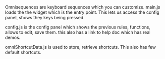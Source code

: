 Omnisequences are keyboard sequences which you can customize.
main.js loads the the widget which is the entry point. This lets us access the config panel,
shows they keys being pressed.

config.js is the config panel which shows the previous rules, functions, allows to edit, save them.
this also has a link to help doc which has real demos.

omniShortcutData.js is used to store, retrieve shortcuts. This also has few default shortcuts.